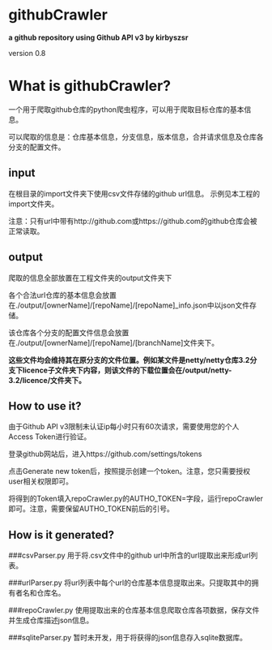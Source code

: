 # githubCrawler
**a github repository using Github API v3 by kirbyszsr**

version 0.8

# What is githubCrawler?

一个用于爬取github仓库的python爬虫程序，可以用于爬取目标仓库的基本信息。

可以爬取的信息是：仓库基本信息，分支信息，版本信息，合并请求信息及仓库各分支的配置文件。

## input
在根目录的import文件夹下使用csv文件存储的github url信息。
示例见本工程的import文件夹。

注意：只有url中带有http://github.com或https://github.com的github仓库会被正常读取。

## output
爬取的信息全部放置在工程文件夹的output文件夹下

各个合法url仓库的基本信息会放置在./output/[ownerName]/[repoName]/[repoName]_info.json中以json文件存储。

该仓库各个分支的配置文件信息会放置在./output/[ownerName]/[repoName]/[branchName]文件夹下。

**这些文件均会维持其在原分支的文件位置。例如某文件是netty/netty仓库3.2分支下licence子文件夹下内容，则该文件的下载位置会在/output/netty-3.2/licence/文件夹下。**

## How to use it?

由于Github API v3限制未认证ip每小时只有60次请求，需要使用您的个人Access Token进行验证。

登录github网站后，进入https://github.com/settings/tokens

点击Generate new token后，按照提示创建一个token。注意，您只需要授权user相关权限即可。

将得到的Token填入repoCrawler.py的AUTHO_TOKEN=字段，运行repoCrawler即可。注意，需要保留AUTHO_TOKEN前后的引号。

## How is it generated?

###csvParser.py
用于将.csv文件中的github url中所含的url提取出来形成url列表。

###urlParser.py
将url列表中每个url的仓库基本信息提取出来。只提取其中的拥有者名和仓库名。

###repoCrawler.py
使用提取出来的仓库基本信息爬取仓库各项数据，保存文件并生成仓库描述json信息。

###sqliteParser.py
暂时未开发，用于将获得的json信息存入sqlite数据库。